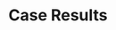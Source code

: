 ---
template: BlogIndex
title: Case Results
subtitle: ''
featuredImage: 'https://ucarecdn.com/83a3c73d-f234-4086-9fad-cee3a9626230/'
---